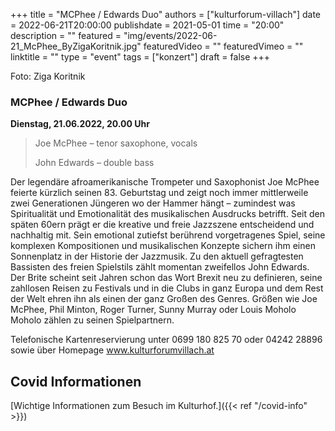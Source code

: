+++
title = "MCPhee / Edwards Duo"
authors = ["kulturforum-villach"]
date = 2022-06-21T20:00:00
publishdate = 2021-05-01
time = "20:00"
description = ""
featured = "img/events/2022-06-21_McPhee_ByZigaKoritnik.jpg"
featuredVideo = ""
featuredVimeo = ""
linktitle = ""
type = "event"
tags = ["konzert"]
draft = false
+++

Foto: Ziga Koritnik

### MCPhee / Edwards Duo

**Dienstag, 21.06.2022, 20.00 Uhr**

>Joe McPhee – tenor saxophone, vocals
>
>John Edwards – double bass
 
Der legendäre afroamerikanische Trompeter und Saxophonist Joe McPhee feierte kürzlich seinen 83. Geburtstag und zeigt noch immer mittlerweile zwei Generationen Jüngeren wo der Hammer hängt – zumindest was Spiritualität und Emotionalität des musikalischen Ausdrucks betrifft. Seit den späten 60ern prägt er die kreative und freie Jazzszene entscheidend und nachhaltig mit. Sein emotional zutiefst berührend vorgetragenes Spiel, seine komplexen Kompositionen und musikalischen Konzepte sichern ihm einen Sonnenplatz in der Historie der Jazzmusik.
Zu den aktuell gefragtesten Bassisten des freien Spielstils zählt momentan zweifellos John Edwards. Der Brite scheint seit Jahren schon das Wort Brexit neu zu definieren, seine zahllosen Reisen zu Festivals und in die Clubs in ganz Europa und dem Rest der Welt ehren ihn als einen der ganz Großen des Genres. Größen wie Joe McPhee, Phil Minton, Roger Turner, Sunny Murray oder Louis Moholo Moholo zählen zu seinen Spielpartnern.



Telefonische Kartenreservierung unter 0699 180 825 70 oder 04242 28896  sowie über Homepage www.kulturforumvillach.at                             


## Covid Informationen

[Wichtige Informationen zum Besuch im Kulturhof.]({{< ref "/covid-info" >}})
